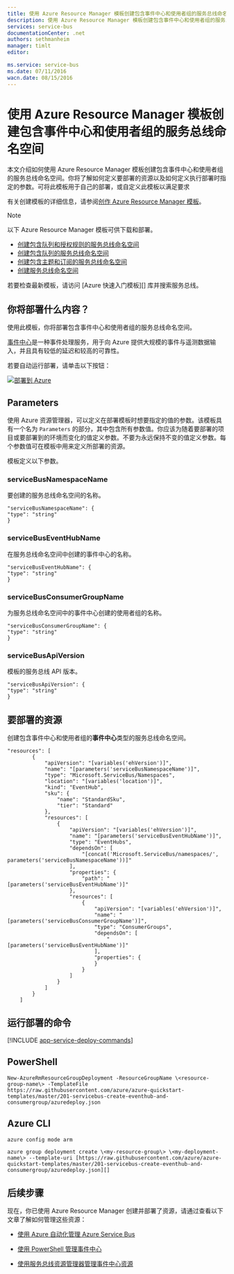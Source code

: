 ```yaml
---
title: 使用 Azure Resource Manager 模板创建包含事件中心和使用者组的服务总线命名空间 | Azure
description: 使用 Azure Resource Manager 模板创建包含事件中心和使用者组的服务总线命名空间
services: service-bus
documentationCenter: .net
authors: sethmanheim
manager: timlt
editor: 

ms.service: service-bus
ms.date: 07/11/2016
wacn.date: 08/15/2016
---
```


# 使用 Azure Resource Manager 模板创建包含事件中心和使用者组的服务总线命名空间

本文介绍如何使用 Azure Resource Manager 模板创建包含事件中心和使用者组的服务总线命名空间。你将了解如何定义要部署的资源以及如何定义执行部署时指定的参数。可将此模板用于自己的部署，或自定义此模板以满足要求

有关创建模板的详细信息，请参阅[创作 Azure Resource Manager 模板][]。

>[!NOTE]
> 以下 Azure Resource Manager 模板可供下载和部署。
>
>-    [创建包含队列和授权规则的服务总线命名空间](./service-bus-resource-manager-namespace-auth-rule.md)
>-    [创建包含队列的服务总线命名空间](./service-bus-resource-manager-namespace-queue.md)
>-    [创建包含主题和订阅的服务总线命名空间](./service-bus-resource-manager-namespace-topic.md)
>-    [创建服务总线命名空间](./service-bus-resource-manager-namespace.md)
>
>若要检查最新模板，请访问 [Azure 快速入门模板][] 库并搜索服务总线。

## 你将部署什么内容？

使用此模板，你将部署包含事件中心和使用者组的服务总线命名空间。

[事件中心](../event-hubs/event-hubs-what-is-event-hubs.md)是一种事件处理服务，用于向 Azure 提供大规模的事件与遥测数据输入，并且具有较低的延迟和较高的可靠性。

若要自动运行部署，请单击以下按钮：

[![部署到 Azure](./media/service-bus-resource-manager-namespace-event-hub/deploybutton.png)](https://portal.azure.cn/#create/Microsoft.Template/uri/https%3A%2F%2Fraw.githubusercontent.com%2FAzure%2Fazure-quickstart-templates%2Fmaster%2F201-servicebus-create-eventhub-and-consumergroup%2Fazuredeploy.json)

## Parameters

使用 Azure 资源管理器，可以定义在部署模板时想要指定的值的参数。该模板具有一个名为 `Parameters` 的部分，其中包含所有参数值。你应该为随着要部署的项目或要部署到的环境而变化的值定义参数。不要为永远保持不变的值定义参数。每个参数值可在模板中用来定义所部署的资源。

模板定义以下参数。

### serviceBusNamespaceName

要创建的服务总线命名空间的名称。

```
"serviceBusNamespaceName": {
"type": "string"
}
```

### serviceBusEventHubName

在服务总线命名空间中创建的事件中心的名称。

```
"serviceBusEventHubName": {
"type": "string"
}
```

### serviceBusConsumerGroupName

为服务总线命名空间中的事件中心创建的使用者组的名称。

```
"serviceBusConsumerGroupName": {
"type": "string"
}
```

### serviceBusApiVersion

模板的服务总线 API 版本。

```
"serviceBusApiVersion": {
"type": "string"
}
```

## 要部署的资源

创建包含事件中心和使用者组的**事件中心**类型的服务总线命名空间。

```
"resources": [
        {
            "apiVersion": "[variables('ehVersion')]",
            "name": "[parameters('serviceBusNamespaceName')]",
            "type": "Microsoft.ServiceBus/Namespaces",
            "location": "[variables('location')]",
            "kind": "EventHub",
            "sku": {
                "name": "StandardSku",
                "tier": "Standard"
            },
            "resources": [
                {
                    "apiVersion": "[variables('ehVersion')]",
                    "name": "[parameters('serviceBusEventHubName')]",
                    "type": "EventHubs",
                    "dependsOn": [
                        "[concat('Microsoft.ServiceBus/namespaces/', parameters('serviceBusNamespaceName'))]"
                    ],
                    "properties": {
                        "path": "[parameters('serviceBusEventHubName')]"
                    },
                    "resources": [
                        {
                            "apiVersion": "[variables('ehVersion')]",
                            "name": "[parameters('serviceBusConsumerGroupName')]",
                            "type": "ConsumerGroups",
                            "dependsOn": [
                                "[parameters('serviceBusEventHubName')]"
                            ],
                            "properties": {
                            }
                        }
                    ]
                }
            ]
        }
    ]
```

## 运行部署的命令

[!INCLUDE [app-service-deploy-commands](../../includes/app-service-deploy-commands.md)]

## PowerShell

```
New-AzureRmResourceGroupDeployment -ResourceGroupName \<resource-group-name\> -TemplateFile https://raw.githubusercontent.com/azure/azure-quickstart-templates/master/201-servicebus-create-eventhub-and-consumergroup/azuredeploy.json
```

## Azure CLI

```
azure config mode arm

azure group deployment create \<my-resource-group\> \<my-deployment-name\> --template-uri [https://raw.githubusercontent.com/azure/azure-quickstart-templates/master/201-servicebus-create-eventhub-and-consumergroup/azuredeploy.json][]
```

## 后续步骤

现在，你已使用 Azure Resource Manager 创建并部署了资源，请通过查看以下文章了解如何管理这些资源：

- [使用 Azure 自动化管理 Azure Service Bus](./service-bus-automation-manage.md)
- [使用 PowerShell 管理事件中心](./service-bus-powershell-how-to-provision.md)
- [使用服务总线资源管理器管理事件中心资源](https://code.msdn.microsoft.com/Service-Bus-Explorer-f2abca5a)

  [创作 Azure Resource Manager 模板]: ../azure-resource-manager/resource-group-authoring-templates.md
  [Using Azure PowerShell with Azure Resource Manager]: ../azure-resource-manager/powershell-azure-resource-manager.md
  [Using the Azure CLI for Mac, Linux, and Windows with Azure Resource Management]: ../azure-resource-manager/xplat-cli-azure-resource-manager.md
  [服务总线事件中心和使用者组模板]: https://github.com/Azure/azure-quickstart-templates/blob/master/201-servicebus-create-eventhub-and-consumergroup/

<!---HONumber=Mooncake_0808_2016-->